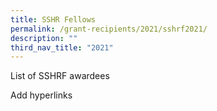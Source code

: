 ```yaml
---
title: SSHR Fellows
permalink: /grant-recipients/2021/sshrf2021/
description: ""
third_nav_title: "2021"
---
```





List of SSHRF awardees

Add hyperlinks
